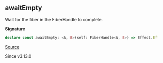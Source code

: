 ## awaitEmpty

Wait for the fiber in the FiberHandle to complete.

**Signature**

```ts
declare const awaitEmpty: <A, E>(self: FiberHandle<A, E>) => Effect.Effect<void, E>
```

[Source](https://github.com/Effect-TS/effect/tree/main/packages/effect/src/FiberHandle.ts#L530)

Since v3.13.0